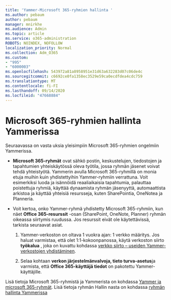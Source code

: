 ```yaml
---
title: 'Yammer-Microsoft 365-ryhmien hallinta '
ms.author: pebaum
author: pebaum
manager: mnirkhe
ms.audience: Admin
ms.topic: article
ms.service: o365-administration
ROBOTS: NOINDEX, NOFOLLOW
localization_priority: Normal
ms.collection: Adm_O365
ms.custom:
- "995"
- "6000003"
ms.openlocfilehash: 543972a81a8958951e31d63a632283d07c06de4c
ms.sourcegitcommit: c6692ce0fa1358ec3529e59ca0ecdfdea4cdc759
ms.translationtype: MT
ms.contentlocale: fi-FI
ms.lasthandoff: 09/14/2020
ms.locfileid: "47668884"
---
```

# <a name="manage-microsoft-365-groups-in-yammer"></a>Microsoft 365-ryhmien hallinta Yammerissa

Seuraavassa on vasta uksia yleisimpiin Microsoft 365-ryhmien ongelmiin Yammerissa.

* **Microsoft 365-ryhmät** ovat sähkö postin, keskustelujen, tiedostojen ja tapahtumien yhteiskäytössä oleva työtila, jossa ryhmän jäsenet voivat tehdä yhteistyötä. Yammerin avulla Microsoft 365-ryhmillä on monia etuja muihin kuin yhdistettyihin Yammer-ryhmiin verrattuna. Voit esimerkiksi luoda ja isännöidä reaaliaikaisia tapahtumia, palauttaa poistettuja ryhmiä, käyttää dynaamista ryhmän jäsenyyttä, automaattista arkistoa ja käyttää yhteisiä resursseja, kuten SharePointia, OneNotea ja Planneria.

* Voit kertoa, onko Yammer-ryhmä yhdistetty Microsoft 365-ryhmiin, kun näet **Office 365-resurssit** -osan (SharePoint, OneNote, Planner) ryhmän oikeassa siirtymis ruudussa. Jos resurssit eivät ole käytettävissä, tarkista seuraavat asiat.

  1. Yammer-verkoston on oltava 1 vuokra ajan: 1 verkko määritys. Jos haluat varmistaa, että olet 1:1-kokoonpanossa, käytä verkoston siirto **työkalua** , joka on kuvattu kohdassa [verkko siirto – useiden Yammer-verkostojen yhdistäminen](https://docs.microsoft.com/yammer/configure-your-yammer-network/consolidate-multiple-yammer-networks).

  2. Selaa kohtaan **verkon järjestelmänvalvoja, tieto turva-asetus**ja varmista, että **Office 365-käyttäjä tiedot** on pakotettu Yammer-käyttäjille.

Lisä tietoja Microsoft 365-ryhmistä ja Yammerista on kohdassa [Yammer ja microsoft 365-ryhmät](https://docs.microsoft.com/yammer/manage-yammer-groups/yammer-and-office-365-groups). Lisä tietoja ryhmän Hallin nasta on kohdassa [ryhmän hallinta Yammerissa](https://support.office.com/article/Manage-a-group-in-Yammer-6e05c6d6-5548-4c88-89cd-e6757a514ef2)
